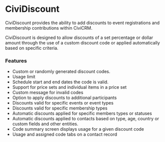 # CiviDiscount
CiviDiscount provides the ability to add discounts to event registrations and membership contributions within CiviCRM. 

CiviDiscount is designed to allow discounts of a set percentage or dollar amount through the use of a custom discount code or applied automatically based on specific criteria.

### Features
* Custom or randomly generated discount codes.
* Usage limit
* Schedule start and end dates the code is valid.
* Support for price sets and individual items in a price set
* Custom message for invalid codes
* Option to apply discounts to additional participants
* Discounts valid for specific events or event types
* Discounts valid for specific membership types
* Automatic discounts applied for specific members types or statuses
* Automatic discounts applied to contacts based on type, age, country or custom fields and other entities.
* Code summary screen displays usage for a given discount code
* Usage and assigned code tabs on a contact record
